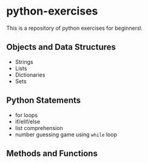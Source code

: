 # python-exercises
This is a repository of python exercises for beginners\

## Objects and Data Structures 
* Strings
* Lists
* Dictionaries
* Sets
## Python Statements
* for loops
* if/elif/else
* list comprehension
* number guessing game using `while` loop
## Methods and Functions
